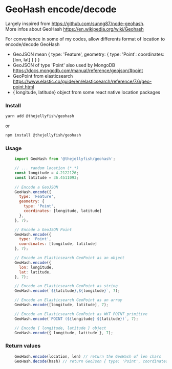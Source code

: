 # GeoHash encode/decode

Largely inspired from https://github.com/sunng87/node-geohash.   
More infos about GeoHash https://en.wikipedia.org/wiki/Geohash   

For convenience in some of my codes, allow differents format of location to encode/decode GeoHash

- GeoJSON mean { type: 'Feature', geometry: { type: 'Point': coordinates: [lon, lat] } } }
- GeoJSON of type 'Point' also used by MongoDB https://docs.mongodb.com/manual/reference/geojson/#point   
- GeoPoint from elasticsearch https://www.elastic.co/guide/en/elasticsearch/reference/7.6/geo-point.html
- { longitude, latitude} object from some react native location packages

### Install
```bash
yarn add @thejellyfish/geohash
```
or
```bash
npm install @thejellyfish/geohash
```
### Usage
```javascript
    import GeoHash from '@thejellyfish/geohash';

    // ... random location (*_*)
    const longitude = 4.2122126;
    const latitude = 36.4511093;
    
    // Encode a GeoJSON 
    GeoHash.encode({
      type: 'Feature',
      geometry: {
        type: 'Point',
        coordinates: [longitude, latitude]
      },
    }, 7);

    // Encode a GeoJSON Point
    GeoHash.encode({
      type: 'Point',
      coordinates: [longitude, latitude]
    }, 7);

    // Encode an Elasticsearch GeoPoint as an object
    GeoHash.encode({
      lon: longitude,
      lat: latitude,
    }, 7);

    // Encode an Elasticsearch GeoPoint as string
    GeoHash.encode(`${latitude},${longitude}`, 7);

    // Encode an Elasticsearch GeoPoint as an array
    GeoHash.encode([longitude, latitude], 7);

    // Encode an Elasticsearch GeoPoint as WKT POINT primitive
    GeoHash.encode(`POINT (${longitude} ${latitude})`, 7);

    // Encode { longitude, latitude } object
    GeoHash.encode({ longitude, latitude }, 7);
```

### Return values
```javascript
    GeoHash.encode(location, len) // return the GeoHash of len chars
    GeoHash.decode(hash) // return GeoJson { type: 'Point', coordinates: [lon, lat] }
```
